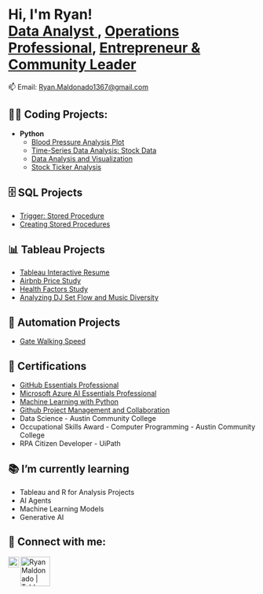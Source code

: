 <h1>Hi, I'm Ryan!<br/><a href="https://github.com/rm1367">Data Analyst </a>, <a href="https://www.linkedin.com/in/ryan-maldonado-ms/"> Operations Professional</a>, <a href="https://www.austinwestieacademy.com/"> Entrepreneur & Community Leader</a></h1>

📫 Email: Ryan.Maldonado1367@gmail.com

<h2>👨‍💻 Coding Projects:</h2>

- <b>Python</b>
  - [Blood Pressure Analysis Plot](https://github.com/rm1367/BloodPressurePlot)
  - [Time-Series Data Analysis: Stock Data](https://github.com/rm1367/Time-Series-Data-Analysis)
  - [Data Analysis and Visualization](https://github.com/rm1367/Data-Analysis-and-Visualization)
  - [Stock Ticker Analysis](https://github.com/rm1367/StockProject)



<h2> 🗄️ SQL Projects </h2>

- [Trigger: Stored Procedure](https://github.com/rm1367/Trigger)
- [Creating Stored Procedures](https://github.com/rm1367/Procedure)

<h2> 📊 Tableau Projects </h2>

- [Tableau Interactive Resume](https://public.tableau.com/app/profile/ryan.maldonado/viz/RyanMaldonadoResume/resumeDashboard)
- [Airbnb Price Study](https://github.com/rm1367/Airbnb-Price-Study)
- [Health Factors Study](https://github.com/rm1367/HealthFactorsStudy)
- [Analyzing DJ Set Flow and Music Diversity](https://github.com/rm1367/Analyzing-DJ-Set-Flow-and-Music-Diversity)

<h2> 🤖 Automation Projects </h2>

- [Gate Walking Speed](https://github.com/rm1367/GateWalkingSpeed/blob/main/README.md)
    

<h2> 🏫 Certifications</h2>

- [GitHub Essentials Professional](https://www.linkedin.com/learning/certificates/644c87deb6a1d00ccea542de278e33888e17331484d9e6dd37a7b973cd9aad70?trk=share_certificate)
- [Microsoft Azure AI Essentials Professional](https://www.linkedin.com/learning/certificates/f43c472e6a25b90fdff165ce11339ec361c7ff4d599c181934d74e65f889256f)
- [Machine Learning with Python](https://www.linkedin.com/learning/certificates/1aeaedcd32a72d8623625670f98da44948997791093d3180ff8631155b28a786)
- [Github Project Management and Collaboration](https://www.linkedin.com/learning/certificates/ca5ff448c53ebf51f25fa8dc501cf57cae76a920193d89db197c636de905d7aa)
- Data Science - Austin Community College
- Occupational Skills Award - Computer Programming - Austin Community College
- RPA Citizen Developer - UiPath


<h2> 📚 I’m currently learning</h2>

- Tableau and R for Analysis Projects
- AI Agents
- Machine Learning Models
- Generative AI

<h2> 🤳 Connect with me:</h2>

[<img align="left" alt="Ryan Maldonaod | LinkedIn" width="22px" src="https://cdn.jsdelivr.net/npm/simple-icons@v3/icons/linkedin.svg" />][linkedin]
[<img align="left" alt="Ryan Maldonado | Tableau" width="60px" src="https://www.tableau.com/themes/custom/tableau_www/logo.v2.svg" />][Tableau]

[Tableau]: https://public.tableau.com/app/profile/ryan.maldonado/vizzes
[linkedin]: https://www.linkedin.com/in/ryan-maldonado-ms/

<!--

Here are some ideas to get you started:

- 🔭 I’m currently working on ...
- 🌱 I’m currently learning ...
- 👯 I’m looking to collaborate on ...
- 🤔 I’m looking for help with ...
- 💬 Ask me about ...
- 📫 How to reach me: ...
- 😄 Pronouns: ...
- ⚡ Fun fact: ...
-->
